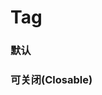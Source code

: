 # Tag

### 默认
<div slot="demo">
  <Demos-LTag-Default></Demos-LTag-Default>
</div>

### 可关闭(Closable)
<div slot="demo">
  <Demos-LTag-Closable></Demos-LTag-Closable>
</div>
